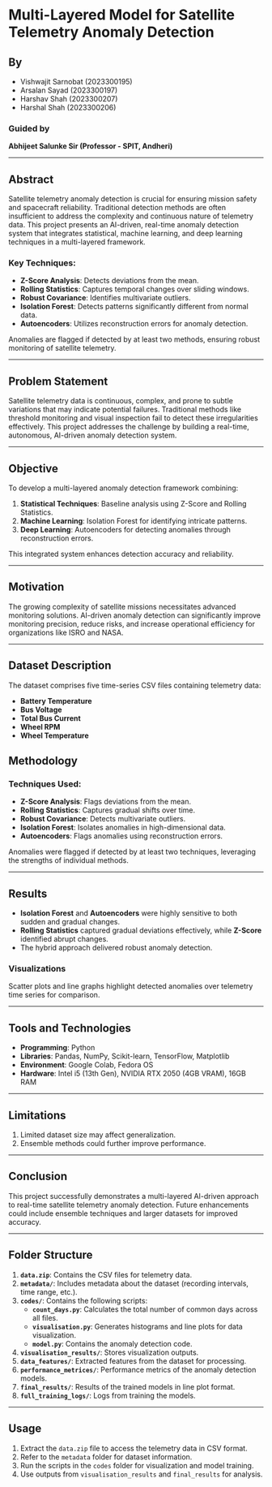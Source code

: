 # Multi-Layered Model for Satellite Telemetry Anomaly Detection  

## By  
- Vishwajit Sarnobat (2023300195)  
- Arsalan Sayad (2023300197)  
- Harshav Shah (2023300207)  
- Harshal Shah (2023300206)  

### Guided by  
**Abhijeet Salunke Sir (Professor - SPIT, Andheri)**  

---

## Abstract  
Satellite telemetry anomaly detection is crucial for ensuring mission safety and spacecraft reliability. Traditional detection methods are often insufficient to address the complexity and continuous nature of telemetry data. This project presents an AI-driven, real-time anomaly detection system that integrates statistical, machine learning, and deep learning techniques in a multi-layered framework.  

### Key Techniques:  
- **Z-Score Analysis**: Detects deviations from the mean.  
- **Rolling Statistics**: Captures temporal changes over sliding windows.  
- **Robust Covariance**: Identifies multivariate outliers.  
- **Isolation Forest**: Detects patterns significantly different from normal data.  
- **Autoencoders**: Utilizes reconstruction errors for anomaly detection.  

Anomalies are flagged if detected by at least two methods, ensuring robust monitoring of satellite telemetry.  

---

## Problem Statement  
Satellite telemetry data is continuous, complex, and prone to subtle variations that may indicate potential failures. Traditional methods like threshold monitoring and visual inspection fail to detect these irregularities effectively. This project addresses the challenge by building a real-time, autonomous, AI-driven anomaly detection system.  

---

## Objective  
To develop a multi-layered anomaly detection framework combining:  
1. **Statistical Techniques**: Baseline analysis using Z-Score and Rolling Statistics.  
2. **Machine Learning**: Isolation Forest for identifying intricate patterns.  
3. **Deep Learning**: Autoencoders for detecting anomalies through reconstruction errors.  

This integrated system enhances detection accuracy and reliability.  

---

## Motivation  
The growing complexity of satellite missions necessitates advanced monitoring solutions. AI-driven anomaly detection can significantly improve monitoring precision, reduce risks, and increase operational efficiency for organizations like ISRO and NASA.  

---

## Dataset Description  
The dataset comprises five time-series CSV files containing telemetry data:  
- **Battery Temperature**  
- **Bus Voltage**  
- **Total Bus Current**  
- **Wheel RPM**  
- **Wheel Temperature**  

## Methodology  
### Techniques Used:  
- **Z-Score Analysis**: Flags deviations from the mean.  
- **Rolling Statistics**: Captures gradual shifts over time.  
- **Robust Covariance**: Detects multivariate outliers.  
- **Isolation Forest**: Isolates anomalies in high-dimensional data.  
- **Autoencoders**: Flags anomalies using reconstruction errors.  

Anomalies were flagged if detected by at least two techniques, leveraging the strengths of individual methods.  

---

## Results  
- **Isolation Forest** and **Autoencoders** were highly sensitive to both sudden and gradual changes.  
- **Rolling Statistics** captured gradual deviations effectively, while **Z-Score** identified abrupt changes.  
- The hybrid approach delivered robust anomaly detection.  

### Visualizations  
Scatter plots and line graphs highlight detected anomalies over telemetry time series for comparison.  

---

## Tools and Technologies  
- **Programming**: Python  
- **Libraries**: Pandas, NumPy, Scikit-learn, TensorFlow, Matplotlib  
- **Environment**: Google Colab, Fedora OS  
- **Hardware**: Intel i5 (13th Gen), NVIDIA RTX 2050 (4GB VRAM), 16GB RAM  

---

## Limitations  
1. Limited dataset size may affect generalization.  
2. Ensemble methods could further improve performance.  

---

## Conclusion  
This project successfully demonstrates a multi-layered AI-driven approach to real-time satellite telemetry anomaly detection. Future enhancements could include ensemble techniques and larger datasets for improved accuracy.  

---

## Folder Structure  

1. **`data.zip`**: Contains the CSV files for telemetry data.  
2. **`metadata/`**: Includes metadata about the dataset (recording intervals, time range, etc.).  
3. **`codes/`**: Contains the following scripts:  
   - **`count_days.py`**: Calculates the total number of common days across all files.  
   - **`visualisation.py`**: Generates histograms and line plots for data visualization.  
   - **`model.py`**: Contains the anomaly detection code.  
4. **`visualisation_results/`**: Stores visualization outputs.  
5. **`data_features/`**: Extracted features from the dataset for processing.  
6. **`performance_metrices/`**: Performance metrics of the anomaly detection models.  
7. **`final_results/`**: Results of the trained models in line plot format.  
8. **`full_training_logs/`**: Logs from training the models.  

---

## Usage  
1. Extract the `data.zip` file to access the telemetry data in CSV format.  
2. Refer to the `metadata` folder for dataset information.  
3. Run the scripts in the `codes` folder for visualization and model training.  
4. Use outputs from `visualisation_results` and `final_results` for analysis.  

